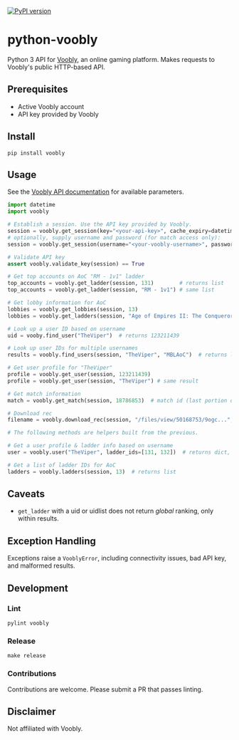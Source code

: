 [![PyPI version](https://badge.fury.io/py/voobly.svg)](https://badge.fury.io/py/voobly)

# python-voobly

Python 3 API for [Voobly](http://www.voobly.com), an online gaming platform. Makes requests to Voobly's public HTTP-based API.

## Prerequisites

- Active Voobly account
- API key provided by Voobly

## Install

`pip install voobly`

## Usage

See the [Voobly API documentation](http://www.voobly.com/pages/view/147/External-API-Documentation) for available parameters.

```python
import datetime
import voobly

# Establish a session. Use the API key provided by Voobly.
session = voobly.get_session(key="<your-api-key>", cache_expiry=datetime.timedelta(days=1))
# optionally, supply username and password (for match access only):
session = voobly.get_session(username="<your-voobly-username>", password="<your-voobly-password>")

# Validate API key
assert voobly.validate_key(session) == True

# Get top accounts on AoC "RM - 1v1" ladder
top_accounts = voobly.get_ladder(session, 131)        # returns list
top_accounts = voobly.get_ladder(session, "RM - 1v1") # same list

# Get lobby information for AoC
lobbies = voobly.get_lobbies(session, 13)                                  # returns list
lobbies = voobly.get_ladders(session, "Age of Empires II: The Conquerors") # same list

# Look up a user ID based on username
uid = vooby.find_user("TheViper")  # returns 123211439

# Look up user IDs for multiple usernames
results = voobly.find_users(session, "TheViper", "MBLAoC")  # returns list

# Get user profile for "TheViper"
profile = voobly.get_user(session, 123211439)
profile = voobly.get_user(session, "TheViper") # same result

# Get match information
match = voobly.get_match(session, 18786853)  # match id (last portion of URL), returns time played and rec links

# Download rec
filename = voobly.download_rec(session, "/files/view/50168753/9ogc...", "/save/to") # retrieve path from `get_match`

# The following methods are helpers built from the previous.

# Get a user profile & ladder info based on username
user = voobly.user("TheViper", ladder_ids=[131, 132])  # returns dict, ladder_ids may be names

# Get a list of ladder IDs for AoC
ladders = voobly.ladders(session, 13)  # returns list
```

## Caveats

- `get_ladder` with a uid or uidlist does not return *global* ranking, only within results.


## Exception Handling

Exceptions raise a `VooblyError`, including connectivity issues, bad API key, and malformed results.

## Development

### Lint

`pylint voobly`

### Release

`make release`

### Contributions

Contributions are welcome. Please submit a PR that passes linting.

## Disclaimer
Not affiliated with Voobly.
